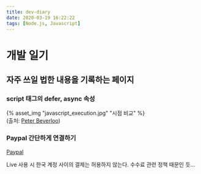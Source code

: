 ```yaml
---
title: dev-diary
date: 2020-03-19 16:22:22
tags: [Node.js, Javascript]
---
```

# 개발 일기

## 자주 쓰일 법한 내용을 기록하는 페이지

### script 태그의 defer, async 속성

{% asset_img "javascript_execution.jpg" "시점 비교" %}<br>
(출처: [Peter Beverloo](http://peter.sh/experimentsasynchronous-and-deferred-javascript-execution-explained/))

### Paypal 간단하게 연결하기
[Paypal](https://developer.paypal.com/docs/checkout/integrate)

Live 사용 시 한국 계정 사이의 결제는 허용하지 않는다. 수수료 관련 정책 때문인 듯...